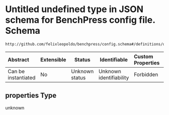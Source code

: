 # Untitled undefined type in JSON schema for BenchPress config file. Schema

```txt
http://github.com/felixleopoldo/benchpress/config.schema#/definitions/order_mcmc/properties/optional/properties
```




| Abstract            | Extensible | Status         | Identifiable            | Custom Properties | Additional Properties | Access Restrictions | Defined In                                                               |
| :------------------ | ---------- | -------------- | ----------------------- | :---------------- | --------------------- | ------------------- | ------------------------------------------------------------------------ |
| Can be instantiated | No         | Unknown status | Unknown identifiability | Forbidden         | Allowed               | none                | [config.schema.json\*](../out/config.schema.json "open original schema") |

## properties Type

unknown
